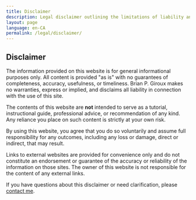 ```yaml
---
title: Disclaimer
description: Legal disclaimer outlining the limitations of liability and the use of content on this website.
layout: page
language: en-CA
permalink: /legal/disclaimer/
---
```


## Disclaimer

The information provided on this website is for general informational purposes only. All content is provided "as is" with no guarantees of completeness, accuracy, usefulness, or timeliness. Brian P. Giroux makes no warranties, express or implied, and disclaims all liability in connection with the use of this site.

The contents of this website are **not** intended to serve as a tutorial, instructional guide, professional advice, or recommendation of any kind. Any reliance you place on such content is strictly at your own risk.

By using this website, you agree that you do so voluntarily and assume full responsibility for any outcomes, including any loss or damage, direct or indirect, that may result.

Links to external websites are provided for convenience only and do not constitute an endorsement or guarantee of the accuracy or reliability of the information on those sites. The owner of this website is not responsible for the content of any external links.

If you have questions about this disclaimer or need clarification, please [contact me](/contact/).


